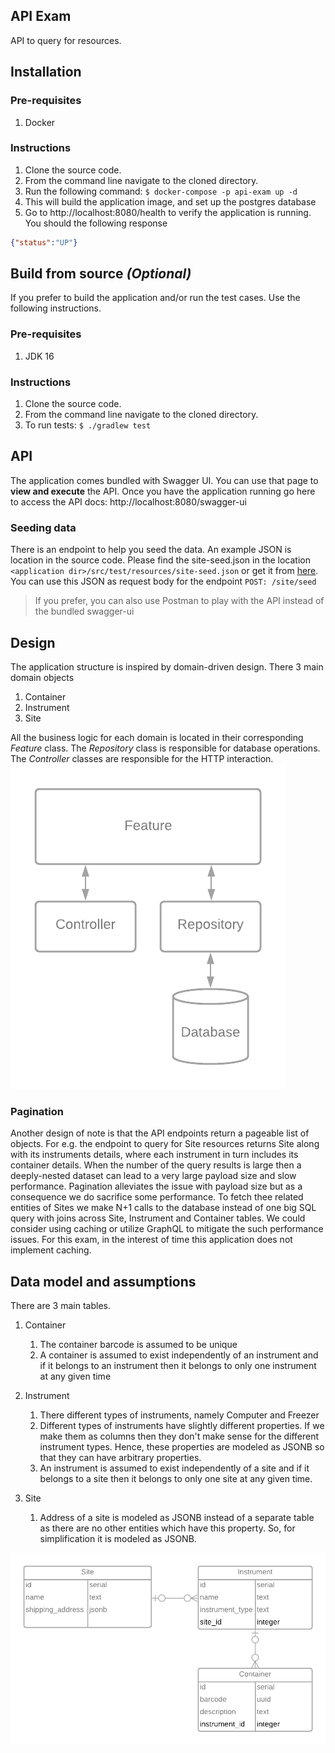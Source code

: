 ## API Exam
API to query for resources.
## Installation
### Pre-requisites
1. Docker
### Instructions
1. Clone the source code. 
2. From the command line navigate to the cloned directory.
3. Run the following command: `$ docker-compose -p api-exam up -d`
4. This will build the application image, and set up the postgres database
5. Go to http://localhost:8080/health to verify the application is running. You should the following response
```json
{"status":"UP"}
```
## Build from source *(Optional)*
If you prefer to build the application and/or run the test cases. Use the following instructions.
### Pre-requisites
1. JDK 16
### Instructions
1. Clone the source code.
2. From the command line navigate to the cloned directory.
3. To run tests: `$ ./gradlew test`

## API
The application comes bundled with Swagger UI. You can use that page to **view and execute** the API. 
Once you have the application running go here to access the API docs: http://localhost:8080/swagger-ui
### Seeding data
There is an endpoint to help you seed the data. An example JSON is location in the source code. Please find the site-seed.json
in the location `<application dir>/src/test/resources/site-seed.json` or get it from [here](/src/test/resources/site-seed.json). 
You can use this JSON as request body for the endpoint `POST: /site/seed` 
> If you prefer, you can also use Postman to play with the API instead of the bundled swagger-ui

## Design
The application structure is inspired by domain-driven design. There 3 main domain objects
1. Container
2. Instrument
3. Site

All the business logic for each domain is located in their corresponding *Feature* class. The *Repository* class 
is responsible for database operations. The *Controller* classes are responsible for the HTTP interaction.  
![Design!](./src/main/resources/images/api-exam.png)

### Pagination
Another design of note is that the API endpoints return a pageable list of objects. For e.g. the endpoint to query for Site resources
returns Site along with its instruments details, where each instrument in turn includes its container details. When the number
of the query results is large then a deeply-nested dataset can lead to a very large payload size and slow performance.
Pagination alleviates the issue with payload size but as a consequence we do sacrifice some performance. To fetch thee related
entities of Sites we make N+1 calls to the database instead of one big SQL query with joins across Site, Instrument and Container tables. 
We could consider using caching or utilize GraphQL to mitigate the such performance issues. For this exam, in the interest of time
this application does not implement caching. 

## Data model and assumptions
There are 3 main tables.
1. Container
   1. The container barcode is assumed to be unique
   2. A container is assumed to exist independently of an instrument and if it belongs to an instrument then it belongs to only one instrument at any given time
   
2. Instrument
   1. There different types of instruments, namely Computer and Freezer
   2. Different types of instruments have slightly different properties. If we make them as columns then they don't make sense for the different instrument types. Hence, these properties are modeled as JSONB so that they can have arbitrary properties.
   3. An instrument is assumed to exist independently of a site and if it belongs to a site then it belongs to only one site at any given time.
3. Site
   1. Address of a site is modeled as JSONB instead of a separate table as there are no other entities which have this property. So, for simplification it is modeled as JSONB.


![Entity Relationships!](./src/main/resources/images/api-exam-db.png)
